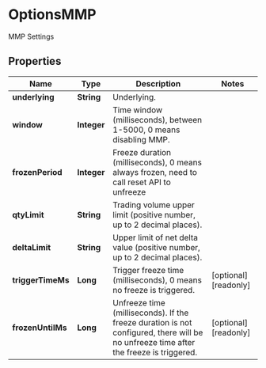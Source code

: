 
# OptionsMMP

MMP Settings

## Properties

Name | Type | Description | Notes
------------ | ------------- | ------------- | -------------
**underlying** | **String** | Underlying. | 
**window** | **Integer** | Time window (milliseconds), between 1-5000, 0 means disabling MMP. | 
**frozenPeriod** | **Integer** | Freeze duration (milliseconds), 0 means always frozen, need to call reset API to unfreeze | 
**qtyLimit** | **String** | Trading volume upper limit (positive number, up to 2 decimal places). | 
**deltaLimit** | **String** | Upper limit of net delta value (positive number, up to 2 decimal places). | 
**triggerTimeMs** | **Long** | Trigger freeze time (milliseconds), 0 means no freeze is triggered. |  [optional] [readonly]
**frozenUntilMs** | **Long** | Unfreeze time (milliseconds). If the freeze duration is not configured, there will be no unfreeze time after the freeze is triggered. |  [optional] [readonly]

